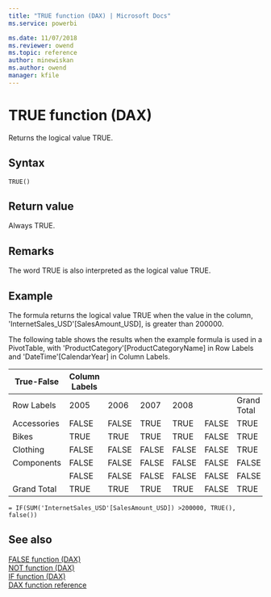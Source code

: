 ```yaml
---
title: "TRUE function (DAX) | Microsoft Docs"
ms.service: powerbi 

ms.date: 11/07/2018
ms.reviewer: owend
ms.topic: reference
author: minewiskan
ms.author: owend
manager: kfile
---
```

# TRUE function (DAX)
Returns the logical value TRUE.  
  
## Syntax  
  
```dax
TRUE()  
```
  
## Return value  
Always TRUE.  
  
## Remarks  
The word TRUE is also interpreted as the logical value TRUE.  
  
## Example  
The formula returns the logical value TRUE when the value in the column, 'InternetSales_USD'[SalesAmount_USD], is greater than 200000.  
  
The following table shows the results when the example formula is used in a PivotTable, with 'ProductCategory'[ProductCategoryName] in Row Labels and 'DateTime'[CalendarYear] in Column Labels.  
  
|True-False|Column Labels||||||  
|---------------|-----------------|----|----|----|----|----|  
|Row Labels|2005|2006|2007|2008||Grand Total|  
|Accessories|FALSE|FALSE|TRUE|TRUE|FALSE|TRUE|  
|Bikes|TRUE|TRUE|TRUE|TRUE|FALSE|TRUE|  
|Clothing|FALSE|FALSE|FALSE|FALSE|FALSE|TRUE|  
|Components|FALSE|FALSE|FALSE|FALSE|FALSE|FALSE|  
||FALSE|FALSE|FALSE|FALSE|FALSE|FALSE|  
|Grand Total|TRUE|TRUE|TRUE|TRUE|FALSE|TRUE|  
  
```dax
= IF(SUM('InternetSales_USD'[SalesAmount_USD]) >200000, TRUE(), false())  
```
  
## See also  
[FALSE function &#40;DAX&#41;](false-function-dax.md)  
[NOT function &#40;DAX&#41;](not-function-dax.md)  
[IF function &#40;DAX&#41;](if-function-dax.md)  
[DAX function reference](dax-function-reference.md)  
  
